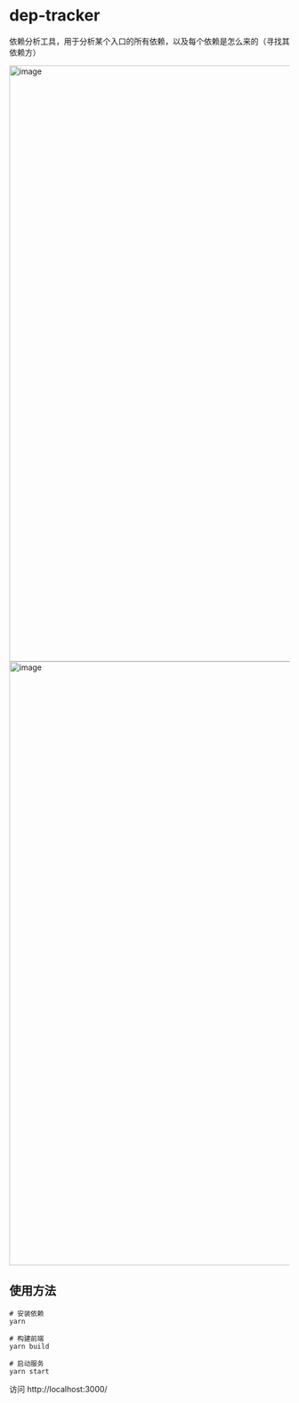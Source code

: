# dep-tracker

依赖分析工具，用于分析某个入口的所有依赖，以及每个依赖是怎么来的（寻找其依赖方）

<img width="1072" alt="image" src="https://github.com/mefive/dep-tracker/assets/6426420/6ecbfcc6-6847-491e-a11f-cfc4fc762918">

<img width="1086" alt="image" src="https://github.com/mefive/dep-tracker/assets/6426420/d8681ca9-6122-4cd1-a07a-0f2f00706612">



## 使用方法

```
# 安装依赖
yarn

# 构建前端
yarn build

# 启动服务
yarn start
```

访问 http://localhost:3000/
